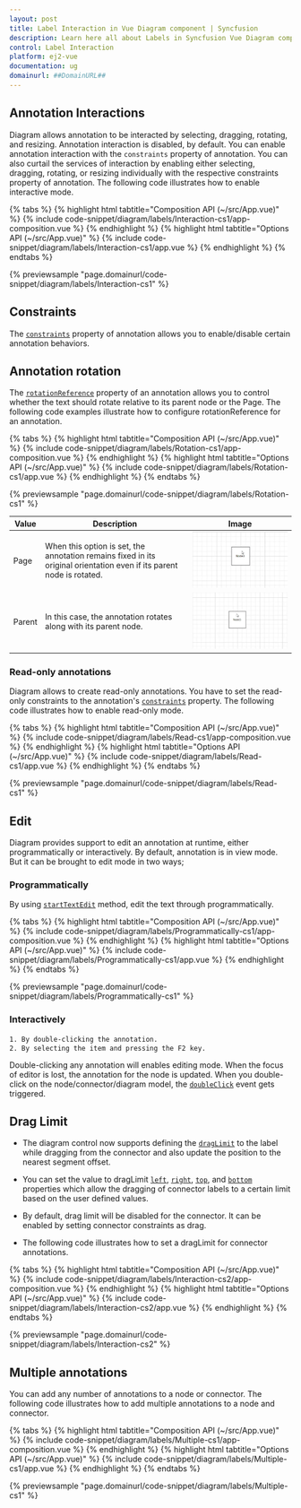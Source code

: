 ```yaml
---
layout: post
title: Label Interaction in Vue Diagram component | Syncfusion
description: Learn here all about Labels in Syncfusion Vue Diagram component of Syncfusion Essential JS 2 and more.
control: Label Interaction
platform: ej2-vue
documentation: ug
domainurl: ##DomainURL##
---
```


## Annotation Interactions

Diagram allows annotation to be interacted by selecting, dragging, rotating, and resizing. Annotation interaction is disabled, by default. You can enable annotation interaction with the `constraints` property of annotation. You can also curtail the services of interaction by enabling either selecting, dragging, rotating, or resizing individually with the respective constraints property of annotation. The following code illustrates how to enable interactive mode.

{% tabs %}
{% highlight html tabtitle="Composition API (~/src/App.vue)" %}
{% include code-snippet/diagram/labels/Interaction-cs1/app-composition.vue %}
{% endhighlight %}
{% highlight html tabtitle="Options API (~/src/App.vue)" %}
{% include code-snippet/diagram/labels/Interaction-cs1/app.vue %}
{% endhighlight %}
{% endtabs %}
        
{% previewsample "page.domainurl/code-snippet/diagram/labels/Interaction-cs1" %}

## Constraints

The [`constraints`](https://ej2.syncfusion.com/vue/documentation/diagram/constraints#annotation-constraints) property of annotation allows you to enable/disable certain annotation behaviors.

## Annotation rotation

The [`rotationReference`](https://helpej2.syncfusion.com/vue/documentation/api/diagram/shapeAnnotationModel/#rotationreference) property of an annotation allows you to control whether the text should rotate relative to its parent node or the Page. The following code examples illustrate how to configure rotationReference for an annotation.

{% tabs %}
{% highlight html tabtitle="Composition API (~/src/App.vue)" %}
{% include code-snippet/diagram/labels/Rotation-cs1/app-composition.vue %}
{% endhighlight %}
{% highlight html tabtitle="Options API (~/src/App.vue)" %}
{% include code-snippet/diagram/labels/Rotation-cs1/app.vue %}
{% endhighlight %}
{% endtabs %}
        
{% previewsample "page.domainurl/code-snippet/diagram/labels/Rotation-cs1" %}

| Value | Description | Image |
| -------- | -------- | -------- |
| Page | When this option is set, the annotation remains fixed in its original orientation even if its parent node is rotated. | ![No_Rotation](images/page_rotationreference.gif) |
| Parent | In this case, the annotation rotates along with its parent node. | ![Rotation](images/parent_rotationreference.gif)|

### Read-only annotations

Diagram allows to create read-only annotations. You have to set the read-only constraints to the annotation's [`constraints`](https://helpej2.syncfusion.com/vue/documentation/api/diagram/annotationModel/#constraints) property. The following code illustrates how to enable read-only mode.

{% tabs %}
{% highlight html tabtitle="Composition API (~/src/App.vue)" %}
{% include code-snippet/diagram/labels/Read-cs1/app-composition.vue %}
{% endhighlight %}
{% highlight html tabtitle="Options API (~/src/App.vue)" %}
{% include code-snippet/diagram/labels/Read-cs1/app.vue %}
{% endhighlight %}
{% endtabs %}
        
{% previewsample "page.domainurl/code-snippet/diagram/labels/Read-cs1" %}

## Edit

Diagram provides support to edit an annotation at runtime, either programmatically or interactively. By default, annotation is in view mode. But it can be brought to edit mode in two ways;

### Programmatically
By using [`startTextEdit`](https://helpej2.syncfusion.com/vue/documentation/api/diagram/#starttextedit) method, edit the text through programmatically.

{% tabs %}
{% highlight html tabtitle="Composition API (~/src/App.vue)" %}
{% include code-snippet/diagram/labels/Programmatically-cs1/app-composition.vue %}
{% endhighlight %}
{% highlight html tabtitle="Options API (~/src/App.vue)" %}
{% include code-snippet/diagram/labels/Programmatically-cs1/app.vue %}
{% endhighlight %}
{% endtabs %}
        
{% previewsample "page.domainurl/code-snippet/diagram/labels/Programmatically-cs1" %}

### Interactively
    1. By double-clicking the annotation.
    2. By selecting the item and pressing the F2 key.

Double-clicking any annotation will enables editing mode. When the focus of editor is lost, the annotation for the node is updated. When you double-click on the node/connector/diagram model, the [`doubleClick`](https://helpej2.syncfusion.com/vue/documentation/api/diagram/#doubleclick) event gets triggered.

## Drag Limit

* The diagram control now supports defining the [`dragLimit`](https://helpej2.syncfusion.com/vue/documentation/api/diagram/annotationModel/#draglimit) to the label while dragging from the connector and also update the position to the nearest segment offset.

* You can set the value to dragLimit [`left`](https://helpej2.syncfusion.com/vue/documentation/api/diagram/marginModel/#left), [`right`](https://helpej2.syncfusion.com/vue/documentation/api/diagram/marginModel/#left), [`top`](https://helpej2.syncfusion.com/vue/documentation/api/diagram/marginModel/#top), and [`bottom`](https://helpej2.syncfusion.com/vue/documentation/api/diagram/marginModel/#bottom) properties which allow the dragging of connector labels to a certain limit based on the user defined values.

* By default, drag limit will be disabled for the connector. It can be enabled by setting connector constraints as drag.

* The following code illustrates how to set a dragLimit for connector annotations.

{% tabs %}
{% highlight html tabtitle="Composition API (~/src/App.vue)" %}
{% include code-snippet/diagram/labels/Interaction-cs2/app-composition.vue %}
{% endhighlight %}
{% highlight html tabtitle="Options API (~/src/App.vue)" %}
{% include code-snippet/diagram/labels/Interaction-cs2/app.vue %}
{% endhighlight %}
{% endtabs %}
        
{% previewsample "page.domainurl/code-snippet/diagram/labels/Interaction-cs2" %}

## Multiple annotations

You can add any number of annotations to a node or connector. The following code illustrates how to add multiple annotations to a node and connector.

{% tabs %}
{% highlight html tabtitle="Composition API (~/src/App.vue)" %}
{% include code-snippet/diagram/labels/Multiple-cs1/app-composition.vue %}
{% endhighlight %}
{% highlight html tabtitle="Options API (~/src/App.vue)" %}
{% include code-snippet/diagram/labels/Multiple-cs1/app.vue %}
{% endhighlight %}
{% endtabs %}
        
{% previewsample "page.domainurl/code-snippet/diagram/labels/Multiple-cs1" %}
